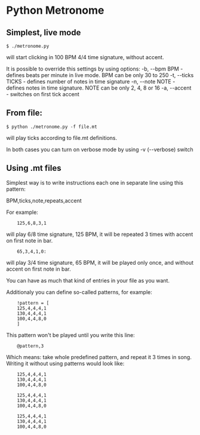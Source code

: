 Python Metronome
================

Simplest, live mode
-------------------
    
    $ ./metronome.py

will start clicking in 100 BPM 4/4 time signature, without accent.

It is possible to override this settings by using options:
-b, --bpm BPM - defines beats per minute in live mode. BPM can be only 30 to 250
-t, --ticks TICKS - defines number of notes in time signature
-n, --note NOTE - defines notes in time signature. NOTE can be only 2, 4, 8 or 16 
-a, --accent - switches on first tick accent


From file:
----------

    $ python ./metronome.py -f file.mt

will play ticks according to file.mt definitions.

In both cases you can turn on verbose mode by using -v (--verbose) switch


Using .mt files
---------------

Simplest way is to write instructions each one in separate line using this pattern:

BPM,ticks,note,repeats,accent

For example:

        125,6,8,3,1

will play 6/8 time signature, 125 BPM, it will be repeated 3 times with accent on first note in bar.

        65,3,4,1,0:

will play 3/4 time signature, 65 BPM, it will be played only once, and without accent on first note in bar.

You can have as much that kind of entries in your file as you want.

Additionaly you can define so-called patterns, for example:

        !pattern = [
        125,4,4,4,1
        130,4,4,4,1
        100,4,4,8,0
        ]

This pattern won't be played until you write this line:

        @pattern,3

Which means: take whole predefined pattern, and repeat it 3 times in song.
Writing it without using patterns would look like:

        125,4,4,4,1
        130,4,4,4,1
        100,4,4,8,0

        125,4,4,4,1
        130,4,4,4,1
        100,4,4,8,0

        125,4,4,4,1
        130,4,4,4,1
        100,4,4,8,0
